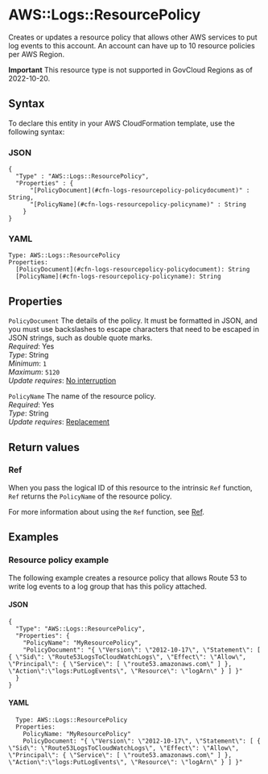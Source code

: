 # AWS::Logs::ResourcePolicy<a name="aws-resource-logs-resourcepolicy"></a>

Creates or updates a resource policy that allows other AWS services to put log events to this account\. An account can have up to 10 resource policies per AWS Region\.

**Important**
This resource type is not supported in GovCloud Regions as of 2022-10-20.

## Syntax<a name="aws-resource-logs-resourcepolicy-syntax"></a>

To declare this entity in your AWS CloudFormation template, use the following syntax:

### JSON<a name="aws-resource-logs-resourcepolicy-syntax.json"></a>

```
{
  "Type" : "AWS::Logs::ResourcePolicy",
  "Properties" : {
      "[PolicyDocument](#cfn-logs-resourcepolicy-policydocument)" : String,
      "[PolicyName](#cfn-logs-resourcepolicy-policyname)" : String
    }
}
```

### YAML<a name="aws-resource-logs-resourcepolicy-syntax.yaml"></a>

```
Type: AWS::Logs::ResourcePolicy
Properties: 
  [PolicyDocument](#cfn-logs-resourcepolicy-policydocument): String
  [PolicyName](#cfn-logs-resourcepolicy-policyname): String
```

## Properties<a name="aws-resource-logs-resourcepolicy-properties"></a>

`PolicyDocument`  <a name="cfn-logs-resourcepolicy-policydocument"></a>
The details of the policy\. It must be formatted in JSON, and you must use backslashes to escape characters that need to be escaped in JSON strings, such as double quote marks\.  
*Required*: Yes  
*Type*: String  
*Minimum*: `1`  
*Maximum*: `5120`  
*Update requires*: [No interruption](https://docs.aws.amazon.com/AWSCloudFormation/latest/UserGuide/using-cfn-updating-stacks-update-behaviors.html#update-no-interrupt)

`PolicyName`  <a name="cfn-logs-resourcepolicy-policyname"></a>
The name of the resource policy\.  
*Required*: Yes  
*Type*: String  
*Update requires*: [Replacement](https://docs.aws.amazon.com/AWSCloudFormation/latest/UserGuide/using-cfn-updating-stacks-update-behaviors.html#update-replacement)

## Return values<a name="aws-resource-logs-resourcepolicy-return-values"></a>

### Ref<a name="aws-resource-logs-resourcepolicy-return-values-ref"></a>

When you pass the logical ID of this resource to the intrinsic `Ref` function, `Ref` returns the `PolicyName` of the resource policy\.

For more information about using the `Ref` function, see [Ref](https://docs.aws.amazon.com/AWSCloudFormation/latest/UserGuide/intrinsic-function-reference-ref.html)\.

## Examples<a name="aws-resource-logs-resourcepolicy--examples"></a>

### Resource policy example<a name="aws-resource-logs-resourcepolicy--examples--Resource_policy_example"></a>

The following example creates a resource policy that allows Route 53 to write log events to a log group that has this policy attached\.

#### JSON<a name="aws-resource-logs-resourcepolicy--examples--Resource_policy_example--json"></a>

```
{
  "Type": "AWS::Logs::ResourcePolicy",
  "Properties": {
    "PolicyName": "MyResourcePolicy",
    "PolicyDocument": "{ \"Version\": \"2012-10-17\", \"Statement\": [ { \"Sid\": \"Route53LogsToCloudWatchLogs\", \"Effect\": \"Allow\", \"Principal\": { \"Service\": [ \"route53.amazonaws.com\" ] }, \"Action\":\"logs:PutLogEvents\", \"Resource\": \"logArn\" } ] }"
  }
}
```

#### YAML<a name="aws-resource-logs-resourcepolicy--examples--Resource_policy_example--yaml"></a>

```
  Type: AWS::Logs::ResourcePolicy
  Properties:
    PolicyName: "MyResourcePolicy"
    PolicyDocument: "{ \"Version\": \"2012-10-17\", \"Statement\": [ { \"Sid\": \"Route53LogsToCloudWatchLogs\", \"Effect\": \"Allow\", \"Principal\": { \"Service\": [ \"route53.amazonaws.com\" ] }, \"Action\":\"logs:PutLogEvents\", \"Resource\": \"logArn\" } ] }"
```
